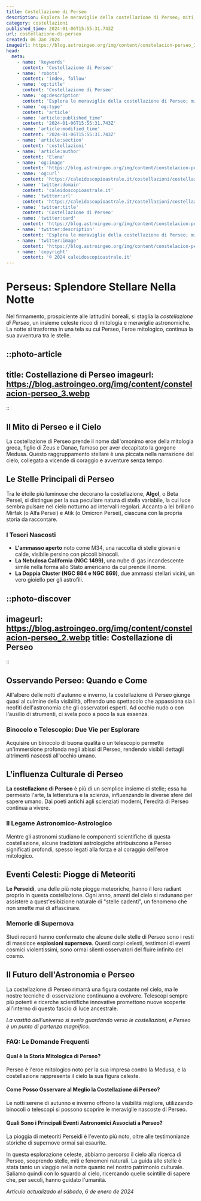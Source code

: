 ```yaml
---
title: Costellazione di Perseo
description: Esplora le meraviglie della costellazione di Perseo; miti, stelle principali e come osservarla nel cielo notturno italiano.
category: costellazioni
published_time: 2024-01-06T15:55:31.743Z
url: costellazione-di-perseo
created: 06 Jan 2024
imageUrl: https://blog.astroingeo.org/img/content/constelacion-perseo_3.webp
head:
  meta:
    - name: 'keywords'
      content: 'Costellazione di Perseo'
    - name: 'robots'
      content: 'index, follow'
    - name: 'og:title'
      content: 'Costellazione di Perseo'
    - name: 'og:description'
      content: 'Esplora le meraviglie della costellazione di Perseo; miti, stelle principali e come osservarla nel cielo notturno italiano.'
    - name: 'og:type'
      content: 'article'
    - name: 'article:published_time'
      content: '2024-01-06T15:55:31.743Z'
    - name: 'article:modified_time'
      content: '2024-01-06T15:55:31.743Z'
    - name: 'article:section'
      content: 'costellazioni'
    - name: 'article:author'
      content: 'Elena'
    - name: 'og:image'
      content: 'https://blog.astroingeo.org/img/content/constelacion-perseo_3.webp'
    - name: 'og:url'
      content: 'https://caleidoscopioastrale.it/costellazioni/costellazione-di-perseo'
    - name: 'twitter:domain'
      content: 'caleidoscopioastrale.it'
    - name: 'twitter:url'
      content: 'https://caleidoscopioastrale.it/costellazioni/costellazione-di-perseo'
    - name: 'twitter:title'
      content: 'Costellazione di Perseo'
    - name: 'twitter:card'
      content: 'https://blog.astroingeo.org/img/content/constelacion-perseo_3.webp'
    - name: 'twitter:description'
      content: 'Esplora le meraviglie della costellazione di Perseo; miti, stelle principali e come osservarla nel cielo notturno italiano.'
    - name: 'twitter:image'
      content: 'https://blog.astroingeo.org/img/content/constelacion-perseo_3.webp'
    - name: 'copyright'
      content: '© 2024 caleidoscopioastrale.it'
---
```

# **Perseus: Splendore Stellare Nella Notte**

Nel firmamento, prospiciente alle latitudini boreali, si staglia la *costellazione di Perseo*, un insieme celeste ricco di mitologia e meraviglie astronomiche. La notte si trasforma in una tela su cui Perseo, l'eroe mitologico, continua la sua avventura tra le stelle.

::photo-article
---
title: Costellazione di Perseo
imageurl: https://blog.astroingeo.org/img/content/constelacion-perseo_3.webp
---
::

## Il Mito di Perseo e il Cielo

La costellazione di Perseo prende il nome dall'omonimo eroe della mitologia greca, figlio di Zeus e Danae, famoso per aver decapitato la gorgone Medusa. Questo raggruppamento stellare è una piccata nella narrazione del cielo, collegato a vicende di coraggio e avventure senza tempo.

## Le Stelle Principali di Perseo

Tra le ètoile più luminose che decorano la costellazione, **Algol**, o Beta Persei, si distingue per la sua peculiare natura di stella variabile, la cui luce sembra pulsare nel cielo notturno ad intervalli regolari. Accanto a lei brillano Mirfak (o Alfa Persei) e Atik (o Omicron Persei), ciascuna con la propria storia da raccontare.

### I Tesori Nascosti

- **L'ammasso aperto** noto come M34, una raccolta di stelle giovani e calde, visibile persino con piccoli binocoli.
- **La Nebulosa California (NGC 1499)**, una nube di gas incandescente simile nella forma allo Stato americano da cui prende il nome.
- **La Doppia Cluster (NGC 884 e NGC 869)**, due ammassi stellari vicini, un vero gioiello per gli astrofili.

::photo-discover
---
imageurl: https://blog.astroingeo.org/img/content/constelacion-perseo_2.webp
title: Costellazione di Perseo
---
::

## Osservando Perseo: Quando e Come

All'albero delle notti d'autunno e inverno, la costellazione di Perseo giunge quasi al culmine della visibilità, offrendo uno spettacolo che appassiona sia i neofiti dell'astronomia che gli osservatori esperti. Ad occhio nudo o con l'ausilio di strumenti, ci svela poco a poco la sua essenza.

### **Binocolo e Telescopio**: Due Vie per Esplorare

Acquisire un binocolo di buona qualità o un telescopio permette un'immersione profonda negli abissi di Perseo, rendendo visibili dettagli altrimenti nascosti all'occhio umano.

## L'influenza Culturale di Perseo

**La costellazione di Perseo** è più di un semplice insieme di stelle; essa ha permeato l'arte, la letteratura e la scienza, influenzando le diverse sfere del sapere umano. Dai poeti antichi agli scienziati moderni, l'eredità di Perseo continua a vivere.

### Il Legame Astronomico-Astrologico

Mentre gli astronomi studiano le componenti scientifiche di questa costellazione, alcune tradizioni astrologiche attribuiscono a Perseo significati profondi, spesso legati alla forza e al coraggio dell'eroe mitologico.

## Eventi Celesti: Piogge di Meteoriti

**Le Perseidi**, una delle più note piogge meteoriche, hanno il loro radiant proprio in questa costellazione. Ogni anno, amanti del cielo si radunano per assistere a quest'esibizione naturale di "stelle cadenti", un fenomeno che non smette mai di affascinare.

### Memorie di Supernova

Studi recenti hanno confermato che alcune delle stelle di Perseo sono i resti di massicce **esplosioni supernova**. Questi corpi celesti, testimoni di eventi cosmici violentissimi, sono ormai silenti osservatori del fluire infinito del cosmo.

## Il Futuro dell'Astronomia e Perseo

La costellazione di Perseo rimarrà una figura costante nel cielo, ma le nostre tecniche di osservazione continuano a evolvere. Telescopi sempre più potenti e ricerche scientifiche innovative promettono nuove scoperte all'interno di questo fascio di luce ancestrale.

*La vastità dell'universo si svela guardando verso le costellazioni, e Perseo è un punto di partenza magnifico.*

### FAQ: Le Domande Frequenti

#### Qual è la Storia Mitologica di Perseo?
Perseo è l'eroe mitologico noto per la sua impresa contro la Medusa, e la costellazione rappresenta il cielo la sua figura celeste.

#### Come Posso Osservare al Meglio la Costellazione di Perseo?
Le notti serene di autunno e inverno offrono la visibilità migliore, utilizzando binocoli o telescopi si possono scoprire le meraviglie nascoste di Perseo.

#### Quali Sono i Principali Eventi Astronomici Associati a Perseo?
La pioggia di meteoriti Perseidi è l'evento più noto, oltre alle testimonianze storiche di supernove ormai sai esaurite.

In questa esplorazione celeste, abbiamo percorso il cielo alla ricerca di Perseo, scoprendo stelle, miti e fenomeni naturali. La guida alle stelle è stata tanto un viaggio nella notte quanto nel nostro patrimonio culturale. Saliamo quindi con lo sguardo al cielo, ricercando quelle scintille di sapere che, per secoli, hanno guidato l'umanità.

_Artículo actualizado el sábado, 6 de enero de 2024_